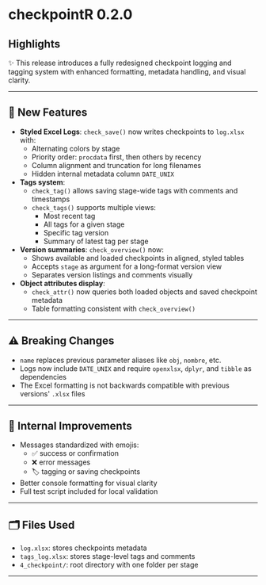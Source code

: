 # checkpointR 0.2.0

## Highlights

✨ This release introduces a fully redesigned checkpoint logging and tagging system with enhanced formatting, metadata handling, and visual clarity.

------------------------------------------------------------------------

## 🚀 New Features

-   **Styled Excel Logs**: `check_save()` now writes checkpoints to `log.xlsx` with:
    -   Alternating colors by stage
    -   Priority order: `procdata` first, then others by recency
    -   Column alignment and truncation for long filenames
    -   Hidden internal metadata column `DATE_UNIX`
-   **Tags system**:
    -   `check_tag()` allows saving stage-wide tags with comments and timestamps
    -   `check_tags()` supports multiple views:
        -   Most recent tag
        -   All tags for a given stage
        -   Specific tag version
        -   Summary of latest tag per stage
-   **Version summaries**: `check_overview()` now:
    -   Shows available and loaded checkpoints in aligned, styled tables
    -   Accepts `stage` as argument for a long-format version view
    -   Separates version listings and comments visually
-   **Object attributes display**:
    -   `check_attr()` now queries both loaded objects and saved checkpoint metadata
    -   Table formatting consistent with `check_overview()`

------------------------------------------------------------------------

## ⚠️ Breaking Changes

-   `name` replaces previous parameter aliases like `obj`, `nombre`, etc.
-   Logs now include `DATE_UNIX` and require `openxlsx`, `dplyr`, and `tibble` as dependencies
-   The Excel formatting is not backwards compatible with previous versions' `.xlsx` files

------------------------------------------------------------------------

## 🔧 Internal Improvements

-   Messages standardized with emojis:
    -   ✅ success or confirmation
    -   ❌ error messages
    -   🏷️ tagging or saving checkpoints
-   Better console formatting for visual clarity
-   Full test script included for local validation

------------------------------------------------------------------------

## 🗂️ Files Used

-   `log.xlsx`: stores checkpoints metadata
-   `tags_log.xlsx`: stores stage-level tags and comments
-   `4_checkpoint/`: root directory with one folder per stage

------------------------------------------------------------------------
